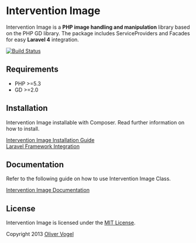 # Intervention Image

Intervention Image is a **PHP image handling and manipulation** library based on the PHP GD library. The package includes ServiceProviders and Facades for easy **Laravel 4** integration.

[![Build Status](https://travis-ci.org/Intervention/image.png?branch=master)](https://travis-ci.org/Intervention/image)

## Requirements
    
- PHP >=5.3
- GD >=2.0

## Installation

Intervention Image installable with Composer. Read further information on how to install.

[Intervention Image Installation Guide](http://image.intervention.io/getting_started/installation)  
[Laravel Framework Integration](http://image.intervention.io/getting_started/laravel)

## Documentation

Refer to the following guide on how to use Intervention Image Class.

[Intervention Image Documentation](http://image.intervention.io/)

## License

Intervention Image is licensed under the [MIT License](http://opensource.org/licenses/MIT).

Copyright 2013 [Oliver Vogel](http://olivervogel.net/)
